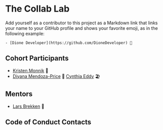 # The Collab Lab

Add yourself as a contributor to this project as a Markdown link that links your name to your GitHub profile and shows your favorite emoji, as in the following example:

    - [Dione Developer](https://github.com/DioneDeveloper) 💅

## Cohort Participants

- [Kristen Monnik](https://github.com/k-monnik) 🎻
- [Diyana Mendoza-Price](https://github.com/diyanamendoza)
  🐳
  [Cynthia Eddy](https://github.com/cynthiaeddy) 🏖️

## Mentors

- [Lars Brekken](https://github.com/larsbrekken) 🏃

## Code of Conduct Contacts
